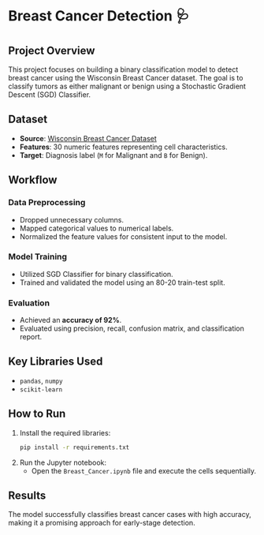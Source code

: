 
# Breast Cancer Detection 🩺

## Project Overview
This project focuses on building a binary classification model to detect breast cancer using the Wisconsin Breast Cancer dataset. The goal is to classify tumors as either malignant or benign using a Stochastic Gradient Descent (SGD) Classifier.

## Dataset
- **Source**: [Wisconsin Breast Cancer Dataset](https://archive.ics.uci.edu/ml/datasets/Breast+Cancer+Wisconsin+(Diagnostic))
- **Features**: 30 numeric features representing cell characteristics.
- **Target**: Diagnosis label (`M` for Malignant and `B` for Benign).

## Workflow
### Data Preprocessing
- Dropped unnecessary columns.
- Mapped categorical values to numerical labels.
- Normalized the feature values for consistent input to the model.

### Model Training
- Utilized SGD Classifier for binary classification.
- Trained and validated the model using an 80-20 train-test split.

### Evaluation
- Achieved an **accuracy of 92%**.
- Evaluated using precision, recall, confusion matrix, and classification report.

## Key Libraries Used
- `pandas`, `numpy`
- `scikit-learn`

## How to Run
1. Install the required libraries:
   ```bash
   pip install -r requirements.txt
   ```
2. Run the Jupyter notebook:
   - Open the `Breast_Cancer.ipynb` file and execute the cells sequentially.

## Results
The model successfully classifies breast cancer cases with high accuracy, making it a promising approach for early-stage detection.

